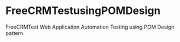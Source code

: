 # FreeCRMTestusingPOMDesign
FreeCRMTest Web Application Automation Testing using POM Design pattern
